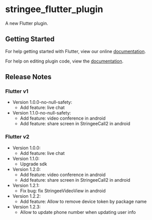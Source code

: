 # stringee_flutter_plugin

A new Flutter plugin.

## Getting Started

For help getting started with Flutter, view our online
[documentation](https://flutter.io/).

For help on editing plugin code, view
the [documentation](https://flutter.io/developing-packages/#edit-plugin-package).

## Release Notes

### Flutter v1

- Version 1.0.0-no-null-safety:
    + Add feature: live chat
- Version 1.1.0-no-null-safety:
    + Add feature: video conference in android
    + Add feature: share screen in StringeeCall2 in android

### Flutter v2

- Version 1.0.0:
    + Add feature: live chat
- Version 1.1.0:
    + Upgrade sdk
- Version 1.2.0:
    + Add feature: video conference in android
    + Add feature: share screen in StringeeCall2 in android
- Version 1.2.1:
    + Fix bug: fix StringeeVideoView in android
- Version 1.2.2:
    + Add feature: Allow to remove device token by package name  
- Version 1.2.3:
    + Allow to update phone number when updating user info